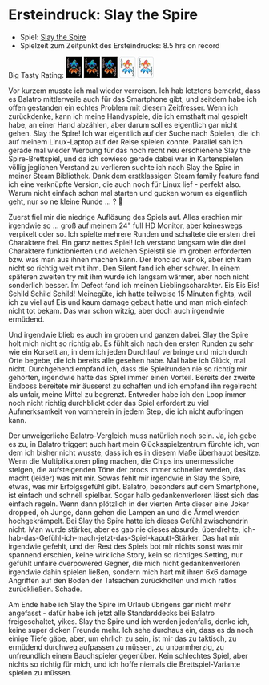 # Ersteindruck: Slay the Spire

* Spiel: [Slay the Spire](https://store.steampowered.com/app/646570/Slay_the_Spire/)
* Spielzeit zum Zeitpunkt des Ersteindrucks: 8.5 hrs on record

Big Tasty Rating:
![head](https://raw.githubusercontent.com/entewurzelauskuh/entewurzelauskuh.github.io/refs/heads/main/_assets/rating/joke_fill.jpg)
![head](https://raw.githubusercontent.com/entewurzelauskuh/entewurzelauskuh.github.io/refs/heads/main/_assets/rating/joke_fill.jpg)
![head](https://raw.githubusercontent.com/entewurzelauskuh/entewurzelauskuh.github.io/refs/heads/main/_assets/rating/joke_fill.jpg)
![head](https://raw.githubusercontent.com/entewurzelauskuh/entewurzelauskuh.github.io/refs/heads/main/_assets/rating/joke.jpg)
![head](https://raw.githubusercontent.com/entewurzelauskuh/entewurzelauskuh.github.io/refs/heads/main/_assets/rating/joke.jpg)

Vor kurzem musste ich mal wieder verreisen. Ich hab letztens bemerkt, dass es Balatro mittlerweile auch für das Smartphone gibt, und seitdem habe ich offen gestanden ein echtes Problem mit diesem Zeitfresser. Wenn ich zurückdenke, kann ich meine Handyspiele, die ich ernsthaft mal gespielt habe, an einer Hand abzählen, aber darum soll es eigentlich gar nicht gehen. Slay the Spire! Ich war eigentlich auf der Suche nach Spielen, die ich auf meinem Linux-Laptop auf der Reise spielen konnte. Parallel sah ich gerade mal wieder Werbung für das noch recht neu erschienene Slay the Spire-Brettspiel, und da ich sowieso gerade dabei war in Kartenspielen völlig jeglichen Verstand zu verlieren suchte ich nach Slay the Spire in meiner Steam Bibliothek. Dank dem erstklassigen Steam family feature fand ich eine verknüpfte Version, die auch noch für Linux lief - perfekt also. Warum nicht einfach schon mal starten und gucken worum es eigentlich geht, nur so ne kleine Runde ... ? 👀

Zuerst fiel mir die niedrige Auflösung des Spiels auf. Alles erschien mir irgendwie so ... groß auf meinem 24" full HD Monitor, aber keineswegs verpixelt oder so. Ich spielte mehrere Runden und schaltete die ersten drei Charaktere frei. Ein ganz nettes Spiel! Ich verstand langsam wie die drei Charaktere funktionierten und welchen Spielstil sie im groben erforderten bzw. was man aus ihnen machen kann. Der Ironclad war ok, aber ich kam nicht so richtig weit mit ihm. Den Silent fand ich eher schwer. In einem späteren zweiten try mit ihm wurde ich langsam wärmer, aber noch nicht sonderlich besser. Im Defect fand ich meinen Lieblingscharakter. Eis Eis Eis! Schild Schild Schild! Meinegüte, ich hatte teilweise 15 Minuten fights, weil ich zu viel auf Eis und kaum damage gebaut hatte und man mich einfach nicht tot bekam. Das war schon witzig, aber doch auch irgendwie ermüdend.

Und irgendwie blieb es auch im groben und ganzen dabei. Slay the Spire holt mich nicht so richtig ab. Es fühlt sich nach den ersten Runden zu sehr wie ein Korsett an, in dem ich jeden Durchlauf verbringe und mich durch Orte begebe, die ich bereits alle gesehen habe. Mal habe ich Glück, mal nicht. Durchgehend empfand ich, dass die Spielrunden nie so richtig mir gehörten, irgendwie hatte das Spiel immer einen Vorteil. Bereits der zweite Endboss bereitete mir äusserst zu schaffen und ich empfand ihn regelrecht als unfair, meine Mittel zu begrenzt. Entweder habe ich den Loop immer noch nicht richtig durchblickt oder das Spiel erfordert zu viel Aufmerksamkeit von vornherein in jedem Step, die ich nicht aufbringen kann.

Der unweigerliche Balatro-Vergleich muss natürlich noch sein. Ja, ich gebe es zu, in Balatro triggert auch hart mein Glücksspielzentrum fürchte ich, von dem ich bisher nicht wusste, dass ich es in diesem Maße überhaupt besitze. Wenn die Multiplikatoren pling machen, die Chips ins unermessliche steigen, die aufsteigenden Töne der procs immer schneller werden, das macht (leider) was mit mir. Sowas fehlt mir irgendwie in Slay the Spire, etwas, was mir Erfolgsgefühl gibt. Balatro, besonders auf dem Smartphone, ist einfach und schnell spielbar. Sogar halb gedankenverloren lässt sich das einfach regeln. Wenn dann plötzlich in der vierten Ante dieser eine Joker dropped, oh Junge, dann gehen die Lampen an und die Ärmel werden hochgekrämpelt. Bei Slay the Spire hatte ich dieses Gefühl zwischendrin nicht. Man wurde stärker, aber es gab nie dieses absurde, überdrehte, ich-hab-das-Gefühl-ich-mach-jetzt-das-Spiel-kaputt-Stärker. Das hat mir irgendwie gefehlt, und der Rest des Spiels bot mir nichts sonst was mir spannend erschien, keine wirkliche Story, kein so richtiges Setting, nur gefühlt unfaire overpowered Gegner, die mich nicht gedankenverloren irgendwie dahin spielen ließen, sondern mich hart mit ihren 6x6 damage Angriffen auf den Boden der Tatsachen zurückholten und mich ratlos zurückließen. Schade.

Am Ende habe ich Slay the Spire im Urlaub übrigens gar nicht mehr angefasst - dafür habe ich jetzt alle Standarddecks bei Balatro freigeschaltet, yikes. Slay the Spire und ich werden jedenfalls, denke ich, keine super dicken Freunde mehr. Ich sehe durchaus ein, dass es da noch einige Tiefe gäbe, aber, um ehrlich zu sein, ist mir das zu taktisch, zu ermüdend durchweg aufpassen zu müssen, zu unbarmherzig, zu unfreundlich einem Bauchspieler gegenüber. Kein schlechtes Spiel, aber nichts so richtig für mich, und ich hoffe niemals die Brettspiel-Variante spielen zu müssen.